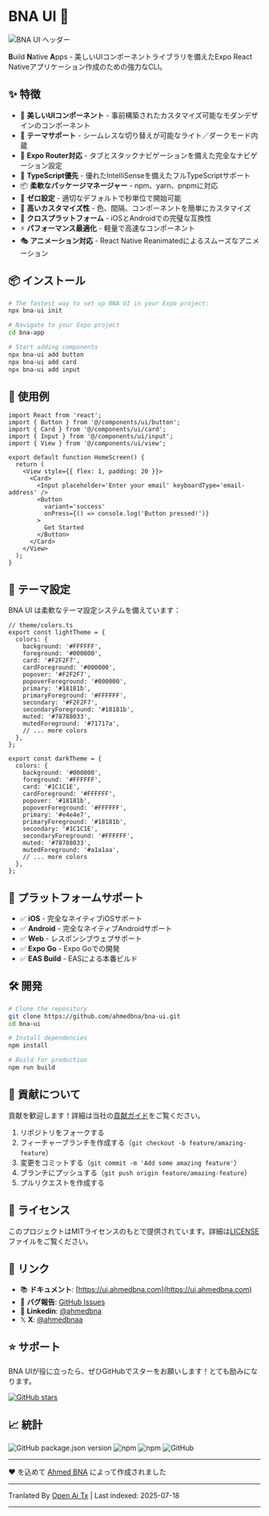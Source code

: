 ﻿
# BNA UI 🚀

![BNA UI ヘッダー](https://cdn.jsdelivr.net/gh/ahmedbna/bna-ui-demo/bna-ui-header.png)

**B**uild **N**ative **A**pps - 美しいUIコンポーネントライブラリを備えたExpo React Nativeアプリケーション作成のための強力なCLI。

## ✨ 特徴

- 🎨 **美しいUIコンポーネント** - 事前構築されたカスタマイズ可能なモダンデザインのコンポーネント
- 🌙 **テーマサポート** - シームレスな切り替えが可能なライト／ダークモード内蔵
- 📱 **Expo Router対応** - タブとスタックナビゲーションを備えた完全なナビゲーション設定
- 🎯 **TypeScript優先** - 優れたIntelliSenseを備えたフルTypeScriptサポート
- 📦 **柔軟なパッケージマネージャー** - npm、yarn、pnpmに対応
- 🚀 **ゼロ設定** - 適切なデフォルトで秒単位で開始可能
- 🔧 **高いカスタマイズ性** - 色、間隔、コンポーネントを簡単にカスタマイズ
- 📲 **クロスプラットフォーム** - iOSとAndroidでの完璧な互換性
- ⚡ **パフォーマンス最適化** - 軽量で高速なコンポーネント
- 🎭 **アニメーション対応** - React Native Reanimatedによるスムーズなアニメーション

## 📦 インストール

```bash
# The fastest way to set up BNA UI in your Expo project:
npx bna-ui init

# Navigate to your Expo project
cd bna-app

# Start adding components
npx bna-ui add button
npx bna-ui add card
npx bna-ui add input
```
## 🎯 使用例


```tsx
import React from 'react';
import { Button } from '@/components/ui/button';
import { Card } from '@/components/ui/card';
import { Input } from '@/components/ui/input';
import { View } from '@/components/ui/view';

export default function HomeScreen() {
  return (
    <View style={{ flex: 1, padding: 20 }}>
      <Card>
        <Input placeholder='Enter your email' keyboardType='email-address' />
        <Button
          variant='success'
          onPress={() => console.log('Button pressed!')}
        >
          Get Started
        </Button>
      </Card>
    </View>
  );
}
```
## 🌙 テーマ設定

BNA UI は柔軟なテーマ設定システムを備えています：


```tsx
// theme/colors.ts
export const lightTheme = {
  colors: {
    background: '#FFFFFF',
    foreground: '#000000',
    card: '#F2F2F7',
    cardForeground: '#000000',
    popover: '#F2F2F7',
    popoverForeground: '#000000',
    primary: '#18181b',
    primaryForeground: '#FFFFFF',
    secondary: '#F2F2F7',
    secondaryForeground: '#18181b',
    muted: '#78788033',
    mutedForeground: '#71717a',
    // ... more colors
  },
};

export const darkTheme = {
  colors: {
    background: '#000000',
    foreground: '#FFFFFF',
    card: '#1C1C1E',
    cardForeground: '#FFFFFF',
    popover: '#18181b',
    popoverForeground: '#FFFFFF',
    primary: '#e4e4e7',
    primaryForeground: '#18181b',
    secondary: '#1C1C1E',
    secondaryForeground: '#FFFFFF',
    muted: '#78788033',
    mutedForeground: '#a1a1aa',
    // ... more colors
  },
};
```
## 📱 プラットフォームサポート

- ✅ **iOS** - 完全なネイティブiOSサポート
- ✅ **Android** - 完全なネイティブAndroidサポート
- ✅ **Web** - レスポンシブウェブサポート
- ✅ **Expo Go** - Expo Goでの開発
- ✅ **EAS Build** - EASによる本番ビルド

## 🛠️ 開発


```bash
# Clone the repository
git clone https://github.com/ahmedbna/bna-ui.git
cd bna-ui

# Install dependencies
npm install

# Build for production
npm run build
```
## 🤝 貢献について

貢献を歓迎します！詳細は当社の[貢献ガイド](https://raw.githubusercontent.com/ahmedbna/ui/main/CONTRIBUTING.md)をご覧ください。

1. リポジトリをフォークする
2. フィーチャーブランチを作成する（`git checkout -b feature/amazing-feature`）
3. 変更をコミットする（`git commit -m 'Add some amazing feature'`）
4. ブランチにプッシュする（`git push origin feature/amazing-feature`）
5. プルリクエストを作成する

## 📄 ライセンス

このプロジェクトはMITライセンスのもとで提供されています。詳細は[LICENSE](LICENSE)ファイルをご覧ください。

## 🔗 リンク

- 📚 **ドキュメント**: [https://ui.ahmedbna.com](https://ui.ahmedbna.com)
- 🐛 **バグ報告**: [GitHub Issues](https://github.com/ahmedbna/ui/issues)
- 💬 **Linkedin**: [@ahmedbna](https://www.linkedin.com/in/ahmedbna/)
- 𝕏 **X**: [@ahmedbnaa](https://x.com/ahmedbnaa)

## ⭐ サポート

BNA UIが役に立ったら、ぜひGitHubでスターをお願いします！とても励みになります。

[![GitHub stars](https://img.shields.io/github/stars/ahmedbna/ui?style=social)](https://github.com/ahmedbna/ui)

## 📈 統計

![GitHub package.json version](https://img.shields.io/github/package-json/v/ahmedbna/ui)
![npm](https://img.shields.io/npm/v/bna-ui)
![npm](https://img.shields.io/npm/dm/bna-ui)
![GitHub](https://img.shields.io/github/license/ahmedbna/ui)

---

❤️ を込めて [Ahmed BNA](https://github.com/ahmedbna) によって作成されました



---

Tranlated By [Open Ai Tx](https://github.com/OpenAiTx/OpenAiTx) | Last indexed: 2025-07-18

---